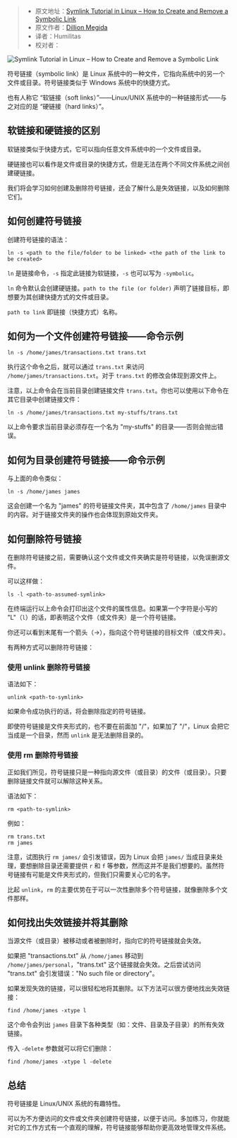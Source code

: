 > -  原文地址：[Symlink Tutorial in Linux – How to Create and Remove a Symbolic Link](https://www.freecodecamp.org/news/symlink-tutorial-in-linux-how-to-create-and-remove-a-symbolic-link/)
> -  原文作者：[Dillion Megida](https://www.freecodecamp.org/news/author/dillionmegida/)
> -  译者：Humilitas
> -  校对者：

![Symlink Tutorial in Linux – How to Create and Remove a Symbolic Link](https://cdn-media-2.freecodecamp.org/w1280/5f9c9b4f740569d1a4ca2b02.jpg)

符号链接（symbolic link）是 Linux 系统中的一种文件，它指向系统中的另一个文件或目录。符号链接类似于 Windows 系统中的快捷方式。

也有人称它 “软链接（soft links）”——Linux/UNIX 系统中的一种链接形式——与之对应的是 “硬链接（hard links）”。

## 软链接和硬链接的区别

软链接类似于快捷方式，它可以指向任意文件系统中的一个文件或目录。

硬链接也可以看作是文件或目录的快捷方式，但是无法在两个不同文件系统之间创建硬链接。

我们将会学习如何创建及删除符号链接，还会了解什么是失效链接，以及如何删除它们。

## 如何创建符号链接

创建符号链接的语法：

```shell
ln -s <path to the file/folder to be linked> <the path of the link to be created>
```

`ln` 是链接命令，`-s` 指定此链接为软链接，`-s` 也可以写为 `-symbolic`。

`ln` 命令默认会创建硬链接。`path to the file (or folder)` 声明了链接目标，即想要为其创建快捷方式的文件或目录。

`path to link` 即链接（快捷方式）名称。

## 如何为一个文件创建符号链接——命令示例

```shell
ln -s /home/james/transactions.txt trans.txt
```

执行这个命令之后，就可以通过 `trans.txt` 来访问 `/home/james/transactions.txt`。对于 `trans.txt` 的修改会体现到源文件上。

注意，以上命令会在当前目录创建链接文件 `trans.txt`。你也可以使用以下命令在其它目录中创建链接文件：

```shell
ln -s /home/james/transactions.txt my-stuffs/trans.txt
```

以上命令要求当前目录必须存在一个名为 "my-stuffs" 的目录——否则会抛出错误。

## 如何为目录创建符号链接——命令示例

与上面的命令类似：

```shell
ln -s /home/james james
```

这会创建一个名为 "james" 的符号链接文件夹，其中包含了 `/home/james` 目录中的内容。对于链接文件夹的操作也会体现到原始文件夹。

## 如何删除符号链接

在删除符号链接之前，需要确认这个文件或文件夹确实是符号链接，以免误删源文件。

可以这样做：

```shell
ls -l <path-to-assumed-symlink>
```

在终端运行以上命令会打印出这个文件的属性信息。如果第一个字符是小写的 "L"（`l`）的话，即表明这个文件（或文件夹）是一个符号链接。

你还可以看到末尾有一个箭头（->），指向这个符号链接的目标文件（或文件夹）。

有两种方式可以删除符号链接：

### 使用 unlink 删除符号链接

语法如下：

```shell
unlink <path-to-symlink>
```

如果命令成功执行的话，将会删除指定的符号链接。

即使符号链接是文件夹形式的，也不要在前面加 "/"，如果加了 "/"，Linux 会把它当成是一个目录，然而 `unlink` 是无法删除目录的。

### 使用 rm 删除符号链接

正如我们所见，符号链接只是一种指向源文件（或目录）的文件（或目录）。只要删除链接文件就可以解除这种关系。

语法如下：

```shell
rm <path-to-symlink>
```

例如：

```shell
rm trans.txt
rm james
```

注意，试图执行 `rm james/` 会引发错误，因为 Linux 会把 `james/` 当成目录来处理，要想删除目录还需要提供 `r` 和 `f` 等参数，然而这并不是我们想要的。虽然符号链接有可能是文件夹形式的，但我们只需要关心它的名字。

比起 `unlink`，`rm` 的主要优势在于可以一次性删除多个符号链接，就像删除多个文件那样。

## 如何找出失效链接并将其删除

当源文件（或目录）被移动或者被删除时，指向它的符号链接就会失效。

如果把 "transactions.txt" 从 `/home/james` 移动到 `/home/james/personal`，"trans.txt" 这个链接就会失效。之后尝试访问 "trans.txt" 会引发错误："No such file or directory"。

如果发现失效的链接，可以很轻松地将其删除。以下方法可以很方便地找出失效链接：

```shell
find /home/james -xtype l
```

这个命令会列出 `james` 目录下各种类型（如：文件、目录及子目录）的所有失效链接。

传入 `-delete` 参数就可以将它们删除：

```shell
find /home/james -xtype l -delete
```

## 总结

符号链接是 Linux/UNIX 系统的有趣特性。

可以为不方便访问的文件或文件夹创建符号链接，以便于访问。多加练习，你就能对它的工作方式有一个直观的理解，符号链接能够帮助你更高效地管理文件系统。
